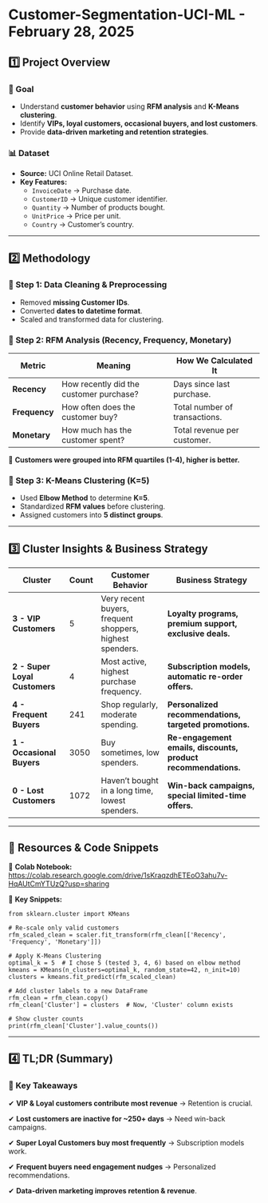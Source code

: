 # Customer-Segmentation-UCI-ML - February 28, 2025

## **1️⃣ Project Overview**

### **🎯 Goal**

- Understand **customer behavior** using **RFM analysis** and **K-Means clustering**.
- Identify **VIPs, loyal customers, occasional buyers, and lost customers**.
- Provide **data-driven marketing and retention strategies**.

### **📊 Dataset**

- **Source:** UCI Online Retail Dataset.
- **Key Features:**
    - `InvoiceDate` → Purchase date.
    - `CustomerID` → Unique customer identifier.
    - `Quantity` → Number of products bought.
    - `UnitPrice` → Price per unit.
    - `Country` → Customer’s country.

---

## **2️⃣ Methodology**

### **📌 Step 1: Data Cleaning & Preprocessing**

- Removed **missing Customer IDs**.
- Converted **dates to datetime format**.
- Scaled and transformed data for clustering.

### **📌 Step 2: RFM Analysis (Recency, Frequency, Monetary)**

| **Metric** | **Meaning** | **How We Calculated It** |
| --- | --- | --- |
| **Recency** | How recently did the customer purchase? | Days since last purchase. |
| **Frequency** | How often does the customer buy? | Total number of transactions. |
| **Monetary** | How much has the customer spent? | Total revenue per customer. |

🔹 **Customers were grouped into RFM quartiles (1-4), higher is better.**

### **📌 Step 3: K-Means Clustering (K=5)**

- Used **Elbow Method** to determine **K=5**.
- Standardized **RFM values** before clustering.
- Assigned customers into **5 distinct groups**.

---

## **3️⃣ Cluster Insights & Business Strategy**

| **Cluster** | **Count** | **Customer Behavior** | **Business Strategy** |
| --- | --- | --- | --- |
| **3 - VIP Customers** | 5 | Very recent buyers, frequent shoppers, highest spenders. | **Loyalty programs, premium support, exclusive deals.** |
| **2 - Super Loyal Customers** | 4 | Most active, highest purchase frequency. | **Subscription models, automatic re-order offers.** |
| **4 - Frequent Buyers** | 241 | Shop regularly, moderate spending. | **Personalized recommendations, targeted promotions.** |
| **1 - Occasional Buyers** | 3050 | Buy sometimes, low spenders. | **Re-engagement emails, discounts, product recommendations.** |
| **0 - Lost Customers** | 1072 | Haven’t bought in a long time, lowest spenders. | **Win-back campaigns, special limited-time offers.** |

---

## 📂 Resources & Code Snippets

📒 **Colab Notebook:** https://colab.research.google.com/drive/1sKraqzdhETEoO3ahu7v-HqAUtCmYTUzQ?usp=sharing

📄 **Key Snippets:**

```
from sklearn.cluster import KMeans

# Re-scale only valid customers
rfm_scaled_clean = scaler.fit_transform(rfm_clean[['Recency', 'Frequency', 'Monetary']])

# Apply K-Means Clustering
optimal_k = 5  # I chose 5 (tested 3, 4, 6) based on elbow method
kmeans = KMeans(n_clusters=optimal_k, random_state=42, n_init=10)
clusters = kmeans.fit_predict(rfm_scaled_clean)

# Add cluster labels to a new DataFrame
rfm_clean = rfm_clean.copy()
rfm_clean['Cluster'] = clusters  # Now, 'Cluster' column exists

# Show cluster counts
print(rfm_clean['Cluster'].value_counts())
```

---

## **4️⃣ TL;DR (Summary)**

### **📌 Key Takeaways**

✔ **VIP & Loyal customers contribute most revenue** → Retention is crucial.

✔ **Lost customers are inactive for ~250+ days** → Need win-back campaigns.

✔ **Super Loyal Customers buy most frequently** → Subscription models work.

✔ **Frequent buyers need engagement nudges** → Personalized recommendations.

✔ **Data-driven marketing improves retention & revenue**.
